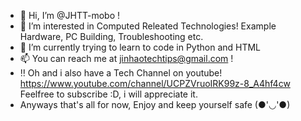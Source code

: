 - 👋 Hi, I’m @JHTT-mobo !
- 👀 I’m interested in Computed Releated Technologies! Example Hardware, PC Building, Troubleshooting etc.
- 🌱 I’m currently trying to learn to code in Python and HTML
- 📫 You can reach me at jinhaotechtips@gmail.com !
- ‼ Oh and i also have a Tech Channel on youtube! https://www.youtube.com/channel/UCPZVruoIRK99z-8_A4hf4cw Feelfree to subscribe :D, i will appreciate it.
- Anyways that's all for now, Enjoy and keep yourself safe (●'◡'●)

